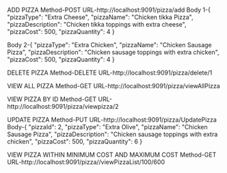 ADD PIZZA
Method-POST
URL-http://localhost:9091/pizza/add
Body 1-{
    "pizzaType": "Extra Cheese",
    "pizzaName": "Chicken tikka Pizza",
    "pizzaDescription": "Chicken tikka toppings with extra cheese",
    "pizzaCost": 500,
    "pizzaQuantity": 4
}

Body 2-{
    "pizzaType": "Extra Chicken",
    "pizzaName": "Chicken Sausage Pizza",
    "pizzaDescription": "Chicken sausage toppings with extra chicken",
    "pizzaCost": 500,
    "pizzaQuantity": 4
}



DELETE PIZZA
Method-DELETE
URL-http://localhost:9091/pizza/delete/1



VIEW ALL PIZZA
Method-GET
URL-http://localhost:9091/pizza/viewAllPizza



VIEW PIZZA BY ID
Method-GET
URL-http://localhost:9091/pizza/viewpizza/2



UPDATE PIZZA
Method-PUT
URL-http://localhost:9091/pizza/UpdatePizza
Body-{
    "pizzaId": 2,
    "pizzaType": "Extra Olive",
    "pizzaName": "Chicken Sausage Pizza",
    "pizzaDescription": "Chicken sausage toppings with extra chicken",
    "pizzaCost": 500,
    "pizzaQuantity": 6
}



VIEW PIZZA WITHIN MINIMUM COST AND MAXIMUM COST
Method-GET
URL-http://localhost:9091/pizza//viewPizzaList/100/600
